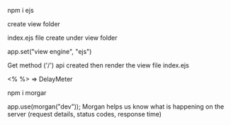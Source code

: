npm i ejs

create view folder

index.ejs file create under view folder

app.set("view engine", "ejs")

Get method ('/') api created then render the view file index.ejs

<% %> => DelayMeter

npm i morgar

app.use(morgan("dev")); 
Morgan helps us know what is happening on the server (request details, status codes, response time)
